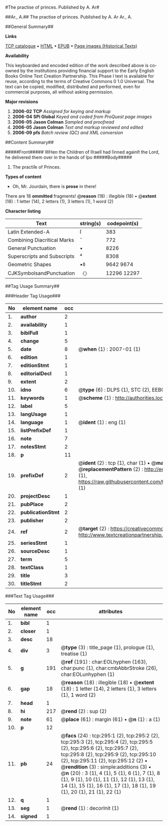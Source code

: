 #The practise of princes. Published by A. Ar#

##Ar., A.##
The practise of princes. Published by A. Ar
Ar., A.

##General Summary##

**Links**

[TCP catalogue](http://www.ota.ox.ac.uk/tcp/)  • 
[HTML](http://tei.it.ox.ac.uk/tcp/Texts-HTML/free/A20/A20838.html)  • 
[EPUB](http://tei.it.ox.ac.uk/tcp/Texts-EPUB/free/A20/A20838.epub) • 
[Page images (Historical Texts)](https://data.historicaltexts.jisc.ac.uk/view?pubId=eebo-99836052e&pageId=eebo-99836052e-295-1)

**Availability**

This keyboarded and encoded edition of the
	       work described above is co-owned by the institutions
	       providing financial support to the Early English Books
	       Online Text Creation Partnership. This Phase I text is
	       available for reuse, according to the terms of Creative
	       Commons 0 1.0 Universal. The text can be copied,
	       modified, distributed and performed, even for
	       commercial purposes, all without asking permission.

**Major revisions**

1. __2006-02__ __TCP__ *Assigned for keying and markup*
1. __2006-04__ __SPi Global__ *Keyed and coded from ProQuest page images*
1. __2006-05__ __Jason Colman__ *Sampled and proofread*
1. __2006-05__ __Jason Colman__ *Text and markup reviewed and edited*
1. __2006-09__ __pfs__ *Batch review (QC) and XML conversion*

##Content Summary##

#####Front#####
WHen the Children of Iſraell had ſinned againſt the Lord, he delivered them over in the hands of ſpo
#####Body#####

1. The practiſe of Princes.

**Types of content**

  * Oh, Mr. Jourdain, there is **prose** in there!

There are 18 **ommitted** fragments! 
 @__reason__ (18) : illegible (18)  •  @__extent__ (18) : 1 letter (14), 2 letters (1), 3 letters (1), 1 word (2)

**Character listing**


|Text|string(s)|codepoint(s)|
|---|---|---|
|Latin Extended-A|ſ|383|
|Combining             Diacritical Marks|̄|772|
|General Punctuation|•|8226|
|Superscripts             and Subscripts|⁴|8308|
|Geometric Shapes|▪◊|9642 9674|
|CJKSymbolsandPunctuation|〈〉|12296 12297|

##Tag Usage Summary##

###Header Tag Usage###

|No|element name|occ|attributes|
|---|---|---|---|
|1.|__author__|2||
|2.|__availability__|1||
|3.|__biblFull__|1||
|4.|__change__|5||
|5.|__date__|8| @__when__ (1) : 2007-01 (1)|
|6.|__edition__|1||
|7.|__editionStmt__|1||
|8.|__editorialDecl__|1||
|9.|__extent__|2||
|10.|__idno__|6| @__type__ (6) : DLPS (1), STC (2), EEBO-CITATION (1), PROQUEST (1), VID (1)|
|11.|__keywords__|1| @__scheme__ (1) : http://authorities.loc.gov/ (1)|
|12.|__label__|5||
|13.|__langUsage__|1||
|14.|__language__|1| @__ident__ (1) : eng (1)|
|15.|__listPrefixDef__|1||
|16.|__note__|7||
|17.|__notesStmt__|2||
|18.|__p__|11||
|19.|__prefixDef__|2| @__ident__ (2) : tcp (1), char (1)  •  @__matchPattern__ (2) : ([0-9\-]+):([0-9IVX]+) (1), (.+) (1)  •  @__replacementPattern__ (2) : http://eebo.chadwyck.com/downloadtiff?vid=$1&page=$2 (1), https://raw.githubusercontent.com/textcreationpartnership/Texts/master/tcpchars.xml#$1 (1)|
|20.|__projectDesc__|1||
|21.|__pubPlace__|2||
|22.|__publicationStmt__|2||
|23.|__publisher__|2||
|24.|__ref__|2| @__target__ (2) : https://creativecommons.org/publicdomain/zero/1.0/ (1), http://www.textcreationpartnership.org/docs/. (1)|
|25.|__seriesStmt__|1||
|26.|__sourceDesc__|1||
|27.|__term__|5||
|28.|__textClass__|1||
|29.|__title__|3||
|30.|__titleStmt__|2||


###Text Tag Usage###

|No|element name|occ|attributes|
|---|---|---|---|
|1.|__bibl__|1||
|2.|__closer__|1||
|3.|__desc__|18||
|4.|__div__|3| @__type__ (3) : title_page (1), prologue (1), treatise (1)|
|5.|__g__|191| @__ref__ (191) : char:EOLhyphen (163), char:punc (1), char:cmbAbbrStroke (26), char:EOLunhyphen (1)|
|6.|__gap__|18| @__reason__ (18) : illegible (18)  •  @__extent__ (18) : 1 letter (14), 2 letters (1), 3 letters (1), 1 word (2)|
|7.|__head__|1||
|8.|__hi__|217| @__rend__ (2) : sup (2)|
|9.|__note__|61| @__place__ (61) : margin (61)  •  @__n__ (1) : a (1)|
|10.|__p__|12||
|11.|__pb__|24| @__facs__ (24) : tcp:295:1 (2), tcp:295:2 (2), tcp:295:3 (2), tcp:295:4 (2), tcp:295:5 (2), tcp:295:6 (2), tcp:295:7 (2), tcp:295:8 (2), tcp:295:9 (2), tcp:295:10 (2), tcp:295:11 (2), tcp:295:12 (2)  •  @__rendition__ (3) : simple:additions (3)  •  @__n__ (20) : 3 (1), 4 (1), 5 (1), 6 (1), 7 (1), 8 (1), 9 (1), 10 (1), 11 (1), 12 (1), 13 (1), 14 (1), 15 (1), 16 (1), 17 (1), 18 (1), 19 (1), 20 (1), 21 (1), 22 (1)|
|12.|__q__|1||
|13.|__seg__|1| @__rend__ (1) : decorInit (1)|
|14.|__signed__|1||
